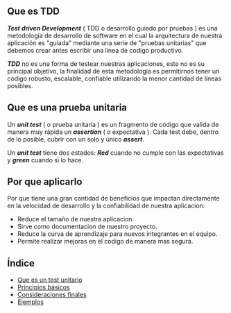 ## Que es TDD

***Test driven Development*** ( TDD o desarrollo guiado por pruebas ) es una metodología de desarrollo de software en el cual la arquitectura de nuestra aplicación es "guiada" mediante una serie de "pruebas unitarias" que debemos crear antes escribir una linea de codigo productivo.

***TDD*** no es una forma de testear nuestras aplicaciones, este no es su principal objetivo, la finalidad de esta metodología es permitirnos tener un código robusto, escalable, confiable utilizando la menor cantidad de líneas posibles.

## Que es una prueba unitaria

Un ***unit test*** ( o prueba unitaria ) es un fragmento de código que valida de manera muy rápida un ***assertion*** ( o expectativa ). Cada test debe, dentro de lo posible, cubrir con un solo y único ***assert***.

Un ***unit test*** tiene dos estados: ***Red*** cuando no cumple con las expectativas y ***green*** cuando si lo hace.

## Por que aplicarlo

Por que tiene una gran cantidad de beneficios que impactan directamente en la velocidad de desarrollo y la confiabilidad de nuestra aplicacion: 

- Reduce el tamaño de nuestra aplicacion.
- Sirve como documentacion de nuestro proyecto.
- Reduce la curva de aprendizaje para nuevos integrantes en el equipo.
- Permite realizar mejoras en el codigo de manera mas segura.

## Índice
- [Que es un test unitario](./0-unit-test.md)
- [Principios básicos](./1-general-aligments.md)
- [Consideraciones finales](./2-final-considerations.md)
- [Ejemplos](./3-real-unit-test-examples.md)
